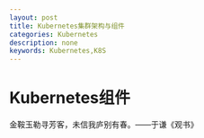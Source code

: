 ```yaml
---
layout: post
title: Kubernetes集群架构与组件
categories: Kubernetes
description: none
keywords: Kubernetes,K8S
---
```

# Kubernetes组件
金鞍玉勒寻芳客，未信我庐别有春。——于谦《观书》    

